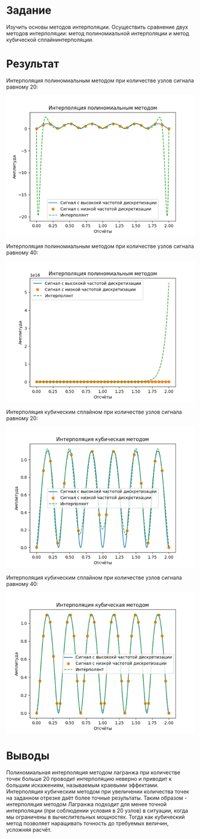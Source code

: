 # Задание

Изучить основы методов интерполяции. Осуществить сравнение двух методов интерполяции: метод полиномиальной интерполяции и метод кубической сплайнинтерполяции.

# Результат

Интерполяция полиномиальным методом при количестве узлов сигнала равному 20:

![Интерполяция методом лагранжа по 20 точек](<Интерполяция методом лагранжа по 20 точек.png>)

Интерполяция полиномиальным методом при количестве узлов сигнала равному 40:

![Интерполяция методом лагранжа по 40 точек](<Интерполяция методом лагранжа по 40 точек.png>)

Интерполяция кубическим сплайном при количестве узлов сигнала равному 20:

![Кубическая интерполяция по 20 точек.png](<Кубическая интерполяция по 20 точек.png>)

Интерполяция кубическим сплайном при количестве узлов сигнала равному 40:

![Кубическая интерполяция по 40 точек.png](<Кубическая интерполяция по 40 точек.png>)

# Выводы

Полиномиальная интерполяция методом лагранжа при количестве точек больше 20 проводит интерполяцию неверно и приводит к большим искажениям, называемым краевыми эффектами. Интерполяция кубическим методом при увеличении количества точек на заданном отрезке даёт более точные результаты. Таким образом - интерполяция методом Лагранжа подходит для менее точной интерполяции (при соблюдении условия в 20 узлов) в ситуации, когда мы ограничены в вычислительных мощностях. Тогда как кубический метод позволяет наращивать точность до требуемых величин, усложняя расчёт.
